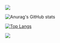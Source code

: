 
<img src="https://capsule-render.vercel.app/api?type=waving&color=4FB2CF&height=150&section=header" />

![Anurag's GitHub stats](https://github-readme-stats.vercel.app/api?username=yunazz2&show_icons=true&theme=graywhite)

[![Top Langs](https://github-readme-stats.vercel.app/api/top-langs/?username=yunazz2&layout=compact)](https://github.com/anuraghazra/github-readme-stats)

<img src="https://capsule-render.vercel.app/api?type=waving&color=4FB2CF&height=150&section=footer" />



